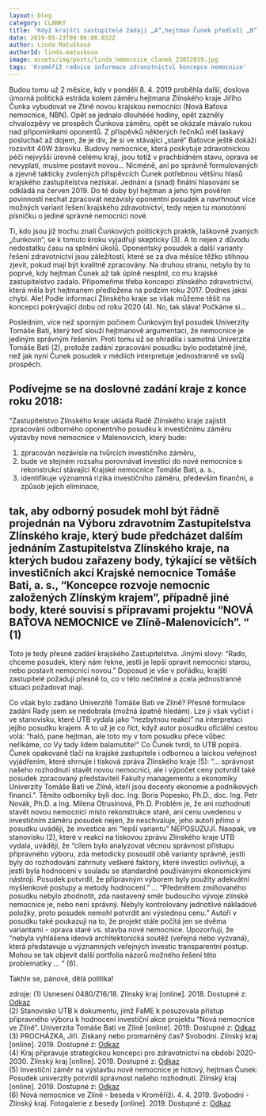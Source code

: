 ```yaml
---
layout: blog
category: CLANKY
title: 'Když krajští zastupitelé žádají „A“,hejtman Čunek předloží „B“.'
date: 2019-05-23T09:06:00.032Z
author: Linda Matušková
authorId: linda.matuskova
image: assets/img/posts/linda_nemocnice_clanek_23052019.jpg
tags: 'Kroměříž radnice informace zdravotnictví koncepce nemocnice'
---
```



Budou tomu už 2 měsíce, kdy v pondělí 8. 4. 2019 proběhla další, doslova úmorná politická estráda kolem záměru hejtmana Zlínského kraje Jiřího Čunka vybudovat ve Zlíně novou krajskou nemocnici (Nová Baťova nemocnice, NBN). Opět se jednalo dlouhééé hodiny, opět zazněly chvalozpěvy ve prospěch Čunkova záměru, opět se okázale mávalo rukou nad připomínkami oponentů. Z příspěvků některých řečníků měl laskavý posluchač až dojem, že je div, že si ve stávající „staré“ Baťovce ještě dokáží rozsvítit 40W žárovku. Budovy nemocnice, která poskytuje zdravotnickou péči nejvyšší úrovně celému kraji, jsou totiž v prachbídném stavu, oprava se nevyplatí, musíme postavit novou...
Nicméně, ani po správně formulovaných a zjevně takticky zvolených příspěvcích Čunek potřebnou většinu hlasů krajského zastupitelstva nezískal. Jednání a (snad) finální hlasování se odkládá na červen 2019. Do té doby byl hejtman a jeho tým pověřen povinností nechat zpracovat nezávislý oponentní posudek a navrhnout více možných variant řešení krajského zdravotnictví, tedy nejen tu monotónní písničku o jediné správné nemocnici nové. 

Ti, kdo jsou již trochu znalí Čunkových politických praktik, laškovně zvaných „čunkovin“, se k tomuto kroku vyjadřují skepticky (3). A to nejen z důvodu nedostatku času na splnění úkolů. Oponentský posudek a další varianty řešení zdravotnictví jsou záležitosti, které se za dva měsíce těžko stihnou zjevit, pokud mají být kvalitně zpracovány. Na druhou stranu, nebylo by to poprvé, kdy hejtman Čunek až tak úplně nesplnil, co mu krajské zastupitelstvo zadalo. Připomeňme třeba koncepci zlínského zdravotnictví, která měla být hejtmanem předložena na podzim roku 2017. Dodnes jaksi chybí. Ale! Podle informací Zlínského kraje se však můžeme těšit na koncepci pokrývající dobu od roku 2020 (4). No, tak sláva! Počkáme si…

Posledním, více než sporným počinem Čunkovým byl posudek Univerzity Tomáše Bati, který teď slouží hejtmanově argumentaci, že nemocnice je jediným správným řešením. Proti tomu už se ohradila i samotná Univerzita Tomáše Bati (2), protože zadání zpracování posudku bylo podstatně jiné, než jak nyní Čunek posudek v médiích interpretuje jednostranně ve svůj prospěch.

Podívejme se na doslovné zadání kraje z konce roku 2018:
-----------------------------------------------------------------
“Zastupitelstvo Zlínského kraje ukládá Radě Zlínského kraje zajistit zpracování odborného oponentního posudku k investičnímu záměru výstavby nové nemocnice v Malenovicích, který bude:
1. zpracován nezávisle na tvůrcích investičního záměru,
2. bude ve stejném rozsahu porovnávat investici do nové nemocnice s rekonstrukcí stávající Krajské nemocnice Tomáše Bati, a. s.,
3. identifikuje významná rizika investičního záměru, především finanční, a způsob jejich eliminace,

tak, aby odborný posudek mohl být řádně projednán na Výboru zdravotním Zastupitelstva Zlínského kraje, který bude předcházet dalším jednáním Zastupitelstva Zlínského kraje, na kterých budou zařazeny body, týkající se větších investičních akcí Krajské nemocnice Tomáše Bati, a. s., “Koncepce rozvoje nemocnic založených Zlínským krajem”, případně jiné body, které souvisí s přípravami projektu “NOVÁ BAŤOVA NEMOCNICE ve Zlíně-Malenovicích”. “ (1)
---------------------------------------------------------------

Toto je tedy přesné zadání krajského Zastupitelstva. Jinými slovy: “Rado, chceme posudek, který nám řekne, jestli je lepší opravit nemocnici starou, nebo postavit nemocnici novou.” Doposud je vše v pořádku, krajští zastupitelé požadují přesně to, co v této nečitelné a zcela jednostranné situaci požadovat mají.

Co však bylo zadáno Univerzitě Tomáše Bati ve Zlíně? Přesné formulace zadání Rady jsem se nedobrala (možná špatně hledám). Lze ji však vyčíst i ve stanovisku, které UTB vydala jako “nezbytnou reakci” na interpretaci jejího posudku krajem. A to už je co říct, když autor posudku oficiální cestou volá: “haló, pane hejtman, ale toto my v tom posudku přece vůbec neříkáme, co Vy tady lidem balamutíte!” Co Čunek tvrdí, to UTB popírá. 
Čunek opakovaně tlačí na krajské zastupitele i odbornou a laickou veřejnost vyjádřením, které shrnuje i tisková zpráva Zlínského kraje (5): “... správnost našeho rozhodnutí stavět novou nemocnici, ale i výpočet ceny potvrdil také posudek zpracovaný představiteli Fakulty managementu a ekonomiky Univerzity Tomáše Bati ve Zlíně, kteří jsou docenty ekonomie a podnikových financí.”. Těmito odborníky byli doc. Ing. Boris Popesko, Ph.D., doc. Ing. Petr Novák, Ph.D. a Ing. Milena Otrusinová, Ph.D. 
Problém je, že ani rozhodnutí stavět novou nemocnici místo rekonstrukce staré, ani cenu uvedenou v investičním záměru posudek nejen, že neschvaluje, jeho autoři přímo v posudku uvádějí, že investice ani “lepší variantu” NEPOSUZUJÍ. Naopak, ve stanovisku (2), které v reakci na tiskovou zprávu Zlínského kraje UTB vydala, uvádějí, že “cílem bylo analyzovat věcnou správnost přístupu přípravného výboru, zda metodicky posoudil obě varianty správně, jestli byly do rozhodování zahrnuty veškeré faktory, které investici ovlivňují, a jestli byla hodnocení v souladu se standardně používanými ekonomickými nástroji. Posudek potvrdil, že přípravným výborem byly použity adekvátní myšlenkové postupy a metody hodnocení.” … “Předmětem zmiňovaného posudku nebylo zhodnotit, zda nastavený směr budoucího vývoje zlínské nemocnice je, nebo není správný. Nebyly kontrolovány jednotlivé nákladové položky, proto posudek nemohl potvrdit ani výslednou cenu.” 
Autoři v posudku také poukazují na to, že projekt stále počítá jen se dvěma variantami - oprava staré vs. stavba nové nemocnice. Upozorňují, že “nebyla vyhlášena ideová architektonická soutěž (veřejná nebo vyzvaná), která představuje u významných veřejných investic transparentní postup. Mohou se tak objevit další portfolia názorů možného řešení této problematiky … “ (6).

Takhle se, pánové, dělá politika!

zdroje:
(1) Usnesení 0480/Z16/18. Zlínský kraj [online]. 2018. Dostupné z: <a href="https://www.kr-zlinsky.cz/vypisy-usneseni-zastupitelstva-zlinskeho-kraje-2016-2020-cl-3875.html" target="_blank">Odkaz</a></br>
(2) Stanovisko UTB k dokumentu, jímž FaME k posuzovala přístup přípravného výboru k hodnocení investiční akce projektu “Nová nemocnice ve Zlíně”. Univerzita Tomáše Bati ve Zlíně [online]. 2019. Dostupné z: <a href="http://zpravy.utb.cz/2019/03/27/stanovisko-utb-k-posudku-ktery-vypracovala-fame-k-posouzeni-pristupu-pripravneho-vyboru-k-hodnoceni-investicni-akce-projektu-nova-nemocnice-ve-zline/" target="_blank">Odkaz</a></br>
(3) PROCHÁZKA, Jiří. Získaný nebo promarněný čas? Svobodní. Zlínský kraj [online]. 2019. Dostupné z: <a href="http://zlinskykraj.svobodni.cz/2019/04/ziskany-nebo-promarneny-cas/?fbclid=IwAR2_Os2gnNnJMEF7tlQuqL7uGuA5GBeQJtgbc5u2qOGQozpGd3Gp9NZmKgM" target="_blank">Odkaz</a></br>
(4) Kraj připravuje strategickou koncepci pro zdravotnictví na období 2020-2030. Zlínský kraj [online]. 2019. Dostupné z: <a href="https://www.kr-zlinsky.cz/kraj-pripravuje-strategickou-koncepci-pro-zdravotnictvi-na-obdobi-2020-2030-aktuality-14687.html" target="_blank">Odkaz</a></br>
(5) Investiční záměr na výstavbu nové nemocnice je hotový, hejtman Čunek: Posudek univerzity potvrdil správnost našeho rozhodnutí. Zlínský kraj [online]. 2019. Dostupné z: <a href="https://www.kr-zlinsky.cz/investicni-zamer-na-vystavbu-nove-nemocnice-je-hotovy-hejtman-cunek-posudek-univerzity-potvrdil-spravnost-naseho-rozhodnuti-aktuality-15468.html" target="_blank">Odkaz</a></br>
(6) Nová nemocnice ve Zlíně - beseda v Kroměříži. 4. 4. 2019. Svobodní - Zlínský kraj. Fotogalerie z besedy [online]. 2019. Dostupné z: <a href="https://photos.google.com/share/AF1QipPIqiZUTDMJvXfmDZwVwenBW5t6Mtq1rN_OA3pZXezDRK9fvGmFz69RWP3JYE0E5A?key=MXQ4bkxTLWw3ZXVZR2Z4SGlhd29VQ3BzY2FRbUN3" target="_blank">Odkaz</a></br>
